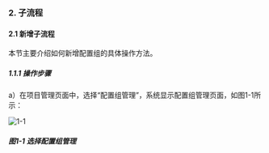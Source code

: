 ### 2. 子流程

#### 2.1 新增子流程

本节主要介绍如何新增配置组的具体操作方法。

##### 1.1.1 操作步骤

a）在项目管理页面中，选择“配置组管理”，系统显示配置组管理页面，如图1-1所示：

![1-1](https://www.feisuanyz.com/fsimage/zc-image/cz_14-01_img.png)

##### 图1-1 选择配置组管理
